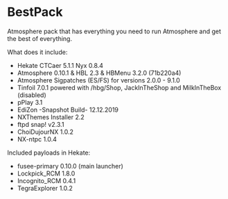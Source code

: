# BestPack

Atmosphere pack that has everything you need to run Atmosphere and get the best of everything.

What does it include:

* Hekate CTCaer 5.1.1 Nyx 0.8.4
* Atmosphere 0.10.1 & HBL 2.3 & HBMenu 3.2.0 (71b220a4)
* Atmosphere Sigpatches (ES/FS) for versions 2.0.0 - 9.1.0
* Tinfoil 7.0.1 powered with /hbg/Shop, JackInTheShop and MilkInTheBox (disabled)
* pPlay 3.1
* EdiZon -Snapshot Build- 12.12.2019
* NXThemes Installer 2.2
* ftpd snap! v2.3.1
* ChoiDujourNX 1.0.2
* NX-ntpc 1.0.4

Included payloads in Hekate:

* fusee-primary 0.10.0 (main launcher)
* Lockpick_RCM 1.8.0
* Incognito_RCM 0.4.1
* TegraExplorer 1.0.2
 
